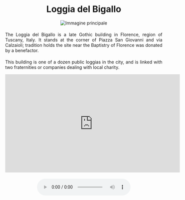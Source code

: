 <!-- Use the following commented lines to include monument coordinates and attributes (leave empty lines if the monument has no additional info)
43.77285868865991 11.255334864274364
historical monument
accessibility, art
A small museum next to the Duomo
 -->

<h1 align="center">Loggia del Bigallo</h1>

<center>
  <img src="https://upload.wikimedia.org/wikipedia/commons/d/de/Loggia_del_bigallo_31.JPG" alt="Immagine principale">
</center>


<p align="justify" style="margin-top:20px;margin-bottom:20px;">
    The Loggia del Bigallo is a late Gothic building in Florence, region of Tuscany, Italy. It stands at the corner of Piazza San Giovanni and via Calzaioli; tradition holds the site near the Baptistry of Florence was donated by a benefactor.
</p>

<p align="justify">This building is one of a dozen public loggias in the city, and is linked with two fraternities or companies dealing with local charity.</p>

<center>

<iframe width="560" height="315" src="https://www.youtube.com/embed/7GUCXPQIxnQ?si=eVt5veRkSROWLvLb" title="YouTube video player" frameborder="0" allow="accelerometer; autoplay; clipboard-write; encrypted-media; gyroscope; picture-in-picture; web-share" allowfullscreen></iframe>
</br>

<audio style="margin-top:20px;margin-bottom:20px;max-width:100%;" src="https://dl.dropboxusercontent.com/s/ujmvjjwy7s4iode/audio.mp3" controls>
Your browser does not support the audio tag.
</audio>

</center>